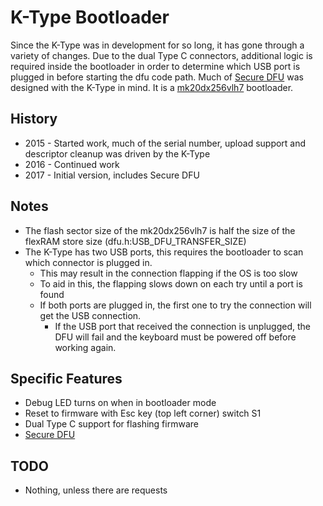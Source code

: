 # K-Type Bootloader

Since the K-Type was in development for so long, it has gone through a variety of changes.
Due to the dual Type C connectors, additional logic is required inside the bootloader in order to determine which USB port is plugged in before starting the dfu code path.
Much of [Secure DFU](SecureDFU.md) was designed with the K-Type in mind.
It is a [mk20dx256vlh7](mk20dx256vlh7) bootloader.


## History

* 2015 - Started work, much of the serial number, upload support and descriptor cleanup was driven by the K-Type
* 2016 - Continued work
* 2017 - Initial version, includes Secure DFU


## Notes

* The flash sector size of the mk20dx256vlh7 is half the size of the flexRAM store size (dfu.h:USB_DFU_TRANSFER_SIZE)
* The K-Type has two USB ports, this requires the bootloader to scan which connector is plugged in.
  + This may result in the connection flapping if the OS is too slow
  + To aid in this, the flapping slows down on each try until a port is found
  + If both ports are plugged in, the first one to try the connection will get the USB connection.
    - If the USB port that received the connection is unplugged, the DFU will fail and the keyboard must be powered off before working again.


## Specific Features

* Debug LED turns on when in bootloader mode
* Reset to firmware with Esc key (top left corner) switch S1
* Dual Type C support for flashing firmware
* [Secure DFU](SecureDFU.md)


## TODO

* Nothing, unless there are requests

